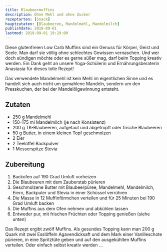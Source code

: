 ```yaml
---
title: Blaubeermuffins
description: Ohne Mehl und ohne Zucker
rezeptarten: [Snack]
hauptzutaten: [Blaubeeren, Mandelmehl, Mandelmilch]
publishdate: 2019-09-01
lastmod: 2019-09-01 19:29:00
---
```


Diese glutenfreien Low Carb Muffins sind ein Genuss für Körper, Geist und Seele. Man darf sie völlig ohne schlechtes Gewissen vernaschen. Und wer doch sündigen möchte oder es gerne süßer mag, darf beim Topping kreativ werden. Ein Dank geht an unsere Yoga-Schülerin und Ernährungsberaterin Anastasia für dieses tolle Rezept!

Das verwendete Mandelmehl ist kein Mehl im eigentlichen Sinne und es handelt sich auch nicht um gemahlene Mandeln, sondern um den Presskuchen, der bei der Mandelölgewinnung entsteht.


## Zutaten

- 250 g Mandelmehl
- 150-175 ml Mandelmilch (je nach Konsistenz)
- 200 g TK-Blaubeeren, aufgetaut und abgetropft oder frische Blaubeeren
- 50 g Butter, in einem kleinen Topf geschmolzen
- 2 Eier
- 2 Teelöffel Backpulver
- 1 Messerspitze Stevia


## Zubereitung

1. Backofen auf 190 Grad Umluft vorheizen
2. Die Blaubeeren mit dem Zauberstab pürieren
3. Geschmolzene Butter mit Blaubeerpüree, Mandelmehl, Mandelmilch, Eiern, Backpuler und Stevia in einer Schüssel verrühren
4. Die Masse in 12 Muffinförmchen verteilen und für 25 Minuten bei 190 Grad Umluft backen
5. Die Muffins aus dem Ofen nehmen und abkühlen lassen
6. Entweder pur, mit frischen Früchten oder Topping genießen (siehe unten)

Das Rezept ergibt zwölf Muffins. Als gesundes Topping kann man 200 g Quark mit zwei Esslöffeln Agavendicksaft und dem Mark einer Vanilleschote pürieren, in eine Spritztüte geben und auf den ausgekühlten Muffins verteilen. Oder einfach selbst kreativ werden ...